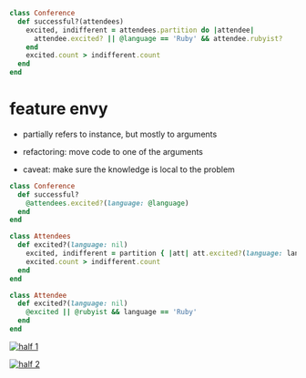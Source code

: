 ```ruby
class Conference
  def successful?(attendees)
    excited, indifferent = attendees.partition do |attendee|
      attendee.excited? || @language == 'Ruby' && attendee.rubyist?
    end
    excited.count > indifferent.count
  end
end
```


# feature envy

* partially refers to instance, but mostly to arguments
<!-- .element: class="fragment" -->
* refactoring: move code to one of the arguments
<!-- .element: class="fragment" -->
* caveat: make sure the knowledge is local to the problem
<!-- .element: class="fragment" -->


```ruby
class Conference
  def successful?
    @attendees.excited?(language: @language)
  end
end
```

```ruby
class Attendees
  def excited?(language: nil)
    excited, indifferent = partition { |att| att.excited?(language: language) }
    excited.count > indifferent.count
  end
end
```
<!-- .element: class="fragment" -->

```ruby
class Attendee
  def excited?(language: nil)
    @excited || @rubyist && language == 'Ruby'
  end
end
```
<!-- .element: class="fragment" -->


[![half 1](img/half.1.png)](https://twitter.com/tenderlove/status/798637206738829312)

[![half 2](img/half.2.png)](https://twitter.com/tenderlove/status/798637313311940608)
<!-- .element: class="fragment" -->
